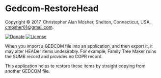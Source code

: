 # Gedcom-RestoreHead

Copyright © 2017, Christopher Alan Mosher, Shelton, Connecticut, USA, <cmosher01@gmail.com>.

[![Donate](https://img.shields.io/badge/Donate-PayPal-green.svg)](https://www.paypal.com/cgi-bin/webscr?cmd=_s-xclick&hosted_button_id=CVSSQ2BWDCKQ2)
[![License](https://img.shields.io/github/license/cmosher01/Gedcom-RestoreHead.svg)](https://www.gnu.org/licenses/gpl.html)

When you import a GEDCOM file into an application, and then export it,
it may alter HEADer items undesirably. For example, Family Tree Maker
ruins the SUMB record and provides no COPR record.

This application helps to restore these items by straight copying from
another GEDCOM file.
